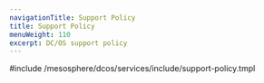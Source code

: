 ```yaml
---
navigationTitle: Support Policy
title: Support Policy
menuWeight: 110
excerpt: DC/OS support policy
---
```


#include /mesosphere/dcos/services/include/support-policy.tmpl
